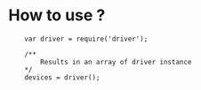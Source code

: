 # How to use ?

```
    var driver = require('driver');

    /**
        Results in an array of driver instance
    */
    devices = driver();

```

